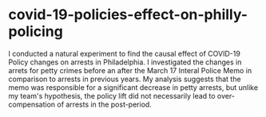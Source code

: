 # covid-19-policies-effect-on-philly-policing
I conducted a natural experiment to find the causal effect of COVID-19 Policy changes on arrests in Philadelphia. I investigated the changes in arrets for petty crimes before an after the March 17 Interal Police Memo in comparison to arrests in previous years. My analysis suggests that the memo was responsible for a significant decrease in petty arrests, but unlike my team's hypothesis, the policy lift did not necessarily lead to over-compensation of arrests in the post-period.
